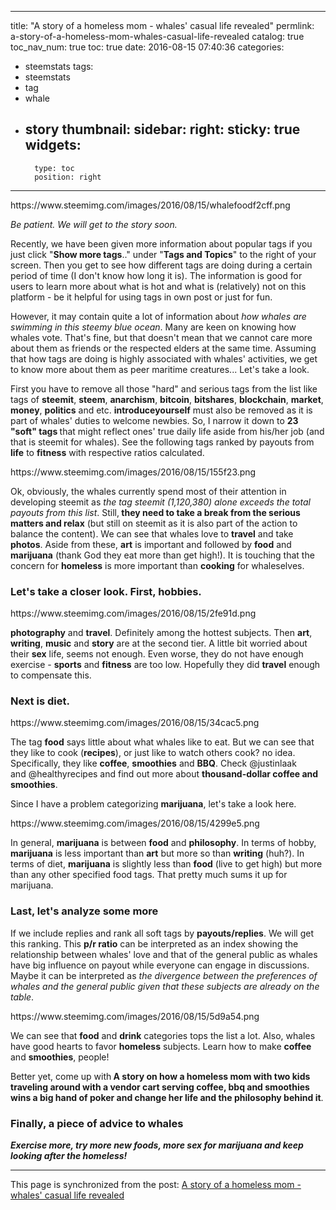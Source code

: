 
---
title: "A story of a homeless mom - whales' casual life revealed"
permlink: a-story-of-a-homeless-mom-whales-casual-life-revealed
catalog: true
toc_nav_num: true
toc: true
date: 2016-08-15 07:40:36
categories:
- steemstats
tags:
- steemstats
- tag
- whale
- story
thumbnail: 
sidebar:
    right:
        sticky: true
widgets:
    -
        type: toc
        position: right
---


<html>
<p>https://www.steemimg.com/images/2016/08/15/whalefoodf2cff.png</p>
<p><em>Be patient. We will get to the story soon.</em></p>
<p>Recently, we have been given more information about popular tags if you just click "<strong>Show more tags</strong>.." under "<strong>Tags and Topics</strong>" to the right of your screen. Then you get to see how different tags are doing during a certain period of time (I don't know how long it is). The information is good for users to learn more about what is hot and what is (relatively) not on this platform - be it helpful for using tags in own post or just for fun.&nbsp;</p>
<p>However, it may contain quite a lot of information about <em>how whales are swimming in this steemy blue ocean</em>. Many are keen on knowing how whales vote. That's fine, but that doesn't mean that we cannot care more about them as friends or the respected elders at the same time. Assuming that how tags are doing is highly associated with whales' activities, we get to know more about them as peer maritime creatures... Let's take a look.</p>
<p>First you have to remove all those "hard" and serious tags from the list like tags of <strong>steemit</strong>, <strong>steem</strong>, <strong>anarchism</strong>, <strong>bitcoin</strong>, <strong>bitshares</strong>, <strong>blockchain</strong>, <strong>market</strong>, <strong>money</strong>, <strong>politics</strong> and etc. <strong>introduceyourself</strong> must also be removed as it is part of whales' duties to welcome newbies. So, I narrow it down to <strong>23 "soft" tags </strong>that might reflect ones' true daily life aside from his/her job (and that is steemit for whales). See the following tags ranked by payouts from <strong>life</strong> to <strong>fitness</strong> with respective ratios calculated.&nbsp;</p>
<p>https://www.steemimg.com/images/2016/08/15/155f23.png</p>
<p>Ok, obviously, the whales currently spend most of their attention in developing steemit as <em>the tag steemit (1,120,380) alone exceeds the total payouts from this list</em>. Still,<strong> they need to take a break from the serious matters and relax</strong> (but still on steemit as it is also part of the action to balance the content). We can see that whales love to <strong>travel</strong> and take <strong>photos</strong>. Aside from these, <strong>art</strong> is important and followed by <strong>food</strong> and <strong>marijuana</strong> (thank God they eat more than get high!). It is touching that the concern for <strong>homeless</strong> is more important than <strong>cooking</strong> for whaleselves.&nbsp;</p>
<h3><strong>Let's take a closer look. First, hobbies.</strong></h3>
<p>https://www.steemimg.com/images/2016/08/15/2fe91d.png</p>
<p><strong>photography</strong> and <strong>travel</strong>. Definitely among the hottest subjects. Then <strong>art</strong>, <strong>writing</strong>, <strong>music</strong> and <strong>story</strong> are at the second tier. A little bit worried about their <strong>sex</strong> life, seems not enough. Even worse, they do not have enough exercise - <strong>sports</strong> and <strong>fitness</strong> are too low. Hopefully they did <strong>travel</strong> enough to compensate this.</p>
<h3><strong>Next is diet.</strong></h3>
<p>https://www.steemimg.com/images/2016/08/15/34cac5.png</p>
<p>The tag <strong>food</strong> says little about what whales like to eat. But we can see that they like to cook (<strong>recipes</strong>), or just like to watch others cook? no idea. Specifically, they like <strong>coffee</strong>, <strong>smoothies</strong> and <strong>BBQ</strong>. Check @justinlaak and&nbsp;@healthyrecipes and find out more about <strong>thousand-dollar coffee and smoothies</strong>.&nbsp;</p>
<p>Since I have a problem categorizing <strong>marijuana</strong>, let's take a look here.</p>
<p>https://www.steemimg.com/images/2016/08/15/4299e5.png</p>
<p>In general, <strong>marijuana</strong> is between <strong>food</strong> and <strong>philosophy</strong>. In terms of hobby, <strong>marijuana</strong> is less important than <strong>art</strong> but more so than <strong>writing</strong> (huh?). In terms of diet, <strong>marijuana</strong> is slightly less than <strong>food</strong> (live to get high) but more than any other specified food tags. That pretty much sums it up for marijuana.</p>
<h3>Last, let's analyze some more&nbsp;</h3>
<p>If we include replies and rank all soft tags by <strong>payouts/replies</strong>. We will get this ranking. This <strong>p/r ratio</strong> can be interpreted as an index showing the relationship between whales' love and that of the general public as whales have big influence on payout while everyone can engage in discussions. Maybe it can be interpreted as<em> the divergence between the preferences of whales and the general public given that these subjects are already on the table</em>. &nbsp;</p>
<p>https://www.steemimg.com/images/2016/08/15/5d9a54.png</p>
<p>We can see that <strong>food</strong> and <strong>drink</strong> categories tops the list a lot. Also, whales have good hearts to favor <strong>homeless</strong> subjects. Learn how to make <strong>coffee</strong> and <strong>smoothies</strong>, people!&nbsp;</p>
<p>Better yet, come up with<strong> A story on how a homeless mom with two kids traveling around with a vendor cart serving coffee, bbq and smoothies wins a big hand of poker and change her life and the philosophy behind it</strong>.</p>
<h3><strong>Finally, a piece of advice to whales</strong></h3>
<p><em><strong>Exercise more, try more new foods, more sex for marijuana and keep looking after the homeless!</strong></em></p>
</html>

- - -

This page is synchronized from the post: [A story of a homeless mom - whales' casual life revealed](https://steemit.com/@deanliu/a-story-of-a-homeless-mom-whales-casual-life-revealed)
